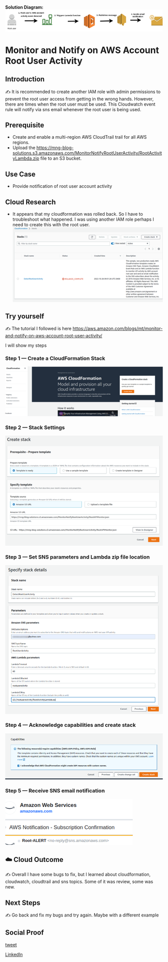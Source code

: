 **Solution Diagram:**
![placeholder image](Monitor_Root_user_Activity.drawio.png)

# Monitor and Notify on AWS Account Root User Activity

## Introduction

✍️ It is recommended to create another IAM role with admin permissions to prevent the root user access from getting in the wrong hands. However, there are times when the root user must be used. This Cloudwatch event rule will notify via sns email whenever the root user is being used.

## Prerequisite

- Create and enable a multi-region AWS CloudTrail trail for all AWS regions.
- Upload the https://mng-blog-solutions.s3.amazonaws.com/MonitorNotifyRootUserActivity/RootActivityLambda.zip file to an S3 bucket.

## Use Case

- Provide notification of root user account activity

## Cloud Research

- It appears that my cloudformation was rolled back. So I have to troubleshoot what happened. I was using another IAM role perhaps I need to create this with the root user.
![Screenshot](rollback.png)

## Try yourself

✍️ The tutorial I followed is here https://aws.amazon.com/blogs/mt/monitor-and-notify-on-aws-account-root-user-activity/

I will show my steps

### Step 1 — Create a CloudFormation Stack

![Screenshot](day3_step1.png)

### Step 2 — Stack Settings

![Screenshot](Day3_step2.png)

### Step 3 — Set SNS parameters and Lambda zip file location

![Screenshot](day3_step3a.png)

### Step 4 — Acknowledge capabilities and create stack

![Screenshot](day3_step4.png)

### Step 5 — Receive SNS email notification

![Screenshot](day3_step5.png)

## ☁️ Cloud Outcome

✍️ Overall I have some bugs to fix, but I learned about cloudformation, cloudwatch, cloudtrail and sns topics. Some of it was review, some was new.

## Next Steps

✍️ Go back and fix my bugs and try again. Maybe with a different example

## Social Proof

[tweet](https://twitter.com/DemianJennings/status/1585283019132358656)

[LinkedIn](https://www.linkedin.com/feed/update/urn:li:activity:6991049691186507777/)



